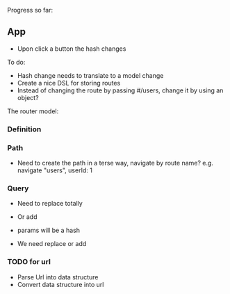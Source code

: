 Progress so far:

## App

- Upon click a button the hash changes

To do:

- Hash change needs to translate to a model change
- Create a nice DSL for storing routes
- Instead of changing the route by passing #/users, change it by using an object?

The router model:

### Definition



### Path

- Need to create the path in a terse way, navigate by route name?
e.g. navigate "users", userId: 1

### Query

- Need to replace totally
- Or add
- params will be a hash

- We need replace or add

### TODO for url

- Parse Url into data structure
- Convert data structure into url

